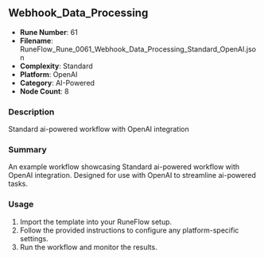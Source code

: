 ## Webhook_Data_Processing

- **Rune Number**: 61
- **Filename**: RuneFlow_Rune_0061_Webhook_Data_Processing_Standard_OpenAI.json
- **Complexity**: Standard
- **Platform**: OpenAI
- **Category**: AI-Powered
- **Node Count**: 8

### Description
Standard ai-powered workflow with OpenAI integration

### Summary
An example workflow showcasing Standard ai-powered workflow with OpenAI integration. Designed for use with OpenAI to streamline ai-powered tasks.

### Usage
1. Import the template into your RuneFlow setup.
2. Follow the provided instructions to configure any platform-specific settings.
3. Run the workflow and monitor the results.

